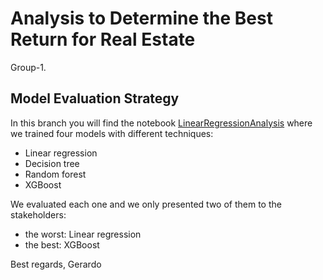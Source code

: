 # Analysis to Determine the Best Return for Real Estate
Group-1.
## Model Evaluation Strategy

In this branch you will find the notebook [LinearRegressionAnalysis](https://github.com/hixtape1212/Group1Capstone/blob/Gerardo/LinearRegressionAnalysis.ipynb) where we trained four models with different techniques:

* Linear regression
* Decision tree
* Random forest
* XGBoost

We evaluated each one and we only presented two of them to the stakeholders:

* the worst: Linear regression
* the best: XGBoost

Best regards,
Gerardo
